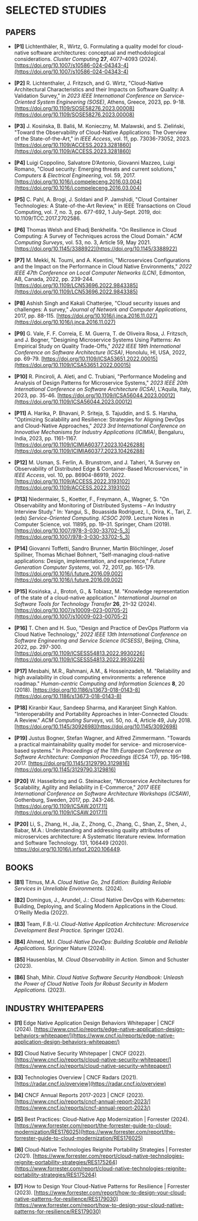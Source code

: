 # SELECTED STUDIES

## PAPERS

- **[P1]** Lichtenthäler, R., Wirtz, G. Formulating a quality model for cloud-native software architectures: conceptual and methodological considerations. *Cluster Computing* **27**, 4077–4093 (2024). [https://doi.org/10.1007/s10586-024-04343-4](https://doi.org/10.1007/s10586-024-04343-4)

- **[P2]** R. Lichtenthaler, J. Fritzsch, and G. Wirtz, "Cloud-Native Architectural Characteristics and their Impacts on Software Quality: A Validation Survey," in *2023 IEEE International Conference on Service-Oriented System Engineering (SOSE)*, Athens, Greece, 2023, pp. 9-18. [https://doi.org/10.1109/SOSE58276.2023.00008](https://doi.org/10.1109/SOSE58276.2023.00008)

- **[P3]** J. Kosińska, B. Baliś, M. Konieczny, M. Malawski, and S. Zieliński, "Toward the Observability of Cloud-Native Applications: The Overview of the State-of-the-Art," in *IEEE Access*, vol. 11, pp. 73036-73052, 2023. [https://doi.org/10.1109/ACCESS.2023.3281860](https://doi.org/10.1109/ACCESS.2023.3281860)

- **[P4]** Luigi Coppolino, Salvatore D’Antonio, Giovanni Mazzeo, Luigi Romano, "Cloud security: Emerging threats and current solutions," *Computers & Electrical Engineering*, vol. 59, 2017. [https://doi.org/10.1016/j.compeleceng.2016.03.004](https://doi.org/10.1016/j.compeleceng.2016.03.004)

- **[P5]** C. Pahl, A. Brogi, J. Soldani and P. Jamshidi, "Cloud Container Technologies: A State-of-the-Art Review," in IEEE Transactions on Cloud Computing, vol. 7, no. 3, pp. 677-692, 1 July-Sept. 2019, doi: 10.1109/TCC.2017.2702586.

- **[P6]** Thomas Welsh and Elhadj Benkhelifa. "On Resilience in Cloud Computing: A Survey of Techniques across the Cloud Domain." *ACM Computing Surveys*, vol. 53, no. 3, Article 59, May 2021. [https://doi.org/10.1145/3388922](https://doi.org/10.1145/3388922)

- **[P7]** M. Mekki, N. Toumi, and A. Ksentini, "Microservices Configurations and the Impact on the Performance in Cloud Native Environments," *2022 IEEE 47th Conference on Local Computer Networks (LCN)*, Edmonton, AB, Canada, 2022, pp. 239-244. [https://doi.org/10.1109/LCN53696.2022.9843385](https://doi.org/10.1109/LCN53696.2022.9843385)

- **[P8]** Ashish Singh and Kakali Chatterjee, "Cloud security issues and challenges: A survey," *Journal of Network and Computer Applications*, 2017, pp. 88-115. [https://doi.org/10.1016/j.jnca.2016.11.027](https://doi.org/10.1016/j.jnca.2016.11.027)

- **[P9]** G. Vale, F. F. Correia, E. M. Guerra, T. de Oliveira Rosa, J. Fritzsch, and J. Bogner, "Designing Microservice Systems Using Patterns: An Empirical Study on Quality Trade-Offs," *2022 IEEE 19th International Conference on Software Architecture (ICSA)*, Honolulu, HI, USA, 2022, pp. 69-79. [https://doi.org/10.1109/ICSA53651.2022.00015](https://doi.org/10.1109/ICSA53651.2022.00015)

- **[P10]** R. Pinciroli, A. Aleti, and C. Trubiani, "Performance Modeling and Analysis of Design Patterns for Microservice Systems," *2023 IEEE 20th International Conference on Software Architecture (ICSA)*, L'Aquila, Italy, 2023, pp. 35-46. [https://doi.org/10.1109/ICSA56044.2023.00012](https://doi.org/10.1109/ICSA56044.2023.00012)

- **[P11]** A. Harika, P. Bhavani, P. Sriteja, S. Tajuddin, and S. S. Harsha, "Optimizing Scalability and Resilience: Strategies for Aligning DevOps and Cloud-Native Approaches," *2023 3rd International Conference on Innovative Mechanisms for Industry Applications (ICIMIA)*, Bengaluru, India, 2023, pp. 1161-1167. [https://doi.org/10.1109/ICIMIA60377.2023.10426288](https://doi.org/10.1109/ICIMIA60377.2023.10426288)

- **[P12]** M. Usman, S. Ferlin, A. Brunstrom, and J. Taheri, "A Survey on Observability of Distributed Edge & Container-Based Microservices," in *IEEE Access*, vol. 10, pp. 86904-86919, 2022. [https://doi.org/10.1109/ACCESS.2022.3193102](https://doi.org/10.1109/ACCESS.2022.3193102)

- **[P13]** Niedermaier, S., Koetter, F., Freymann, A., Wagner, S. "On Observability and Monitoring of Distributed Systems – An Industry Interview Study." In: Yangui, S., Bouassida Rodriguez, I., Drira, K., Tari, Z. (eds) *Service-Oriented Computing. ICSOC 2019*. Lecture Notes in Computer Science, vol. 11895, pp. 19–31. Springer, Cham (2019). [https://doi.org/10.1007/978-3-030-33702-5_3](https://doi.org/10.1007/978-3-030-33702-5_3)

- **[P14]** Giovanni Toffetti, Sandro Brunner, Martin Blöchlinger, Josef Spillner, Thomas Michael Bohnert, "Self-managing cloud-native applications: Design, implementation, and experience," *Future Generation Computer Systems*, vol. 72, 2017, pp. 165-179. [https://doi.org/10.1016/j.future.2016.09.002](https://doi.org/10.1016/j.future.2016.09.002)

- **[P15]** Kosińska, J., Brotoń, G., & Tobiasz, M. "Knowledge representation of the state of a cloud-native application." *International Journal on Software Tools for Technology Transfer* **26**, 21–32 (2024). [https://doi.org/10.1007/s10009-023-00705-2](https://doi.org/10.1007/s10009-023-00705-2)

- **[P16]** T. Chen and H. Suo, "Design and Practice of DevOps Platform via Cloud Native Technology," *2022 IEEE 13th International Conference on Software Engineering and Service Science (ICSESS)*, Beijing, China, 2022, pp. 297-300. [https://doi.org/10.1109/ICSESS54813.2022.9930226](https://doi.org/10.1109/ICSESS54813.2022.9930226)

- **[P17]** Mesbahi, M.R., Rahmani, A.M., & Hosseinzadeh, M. "Reliability and high availability in cloud computing environments: a reference roadmap." *Human-centric Computing and Information Sciences* **8**, 20 (2018). [https://doi.org/10.1186/s13673-018-0143-8](https://doi.org/10.1186/s13673-018-0143-8)

- **[P18]** Kiranbir Kaur, Sandeep Sharma, and Karanjeet Singh Kahlon. "Interoperability and Portability Approaches in Inter-Connected Clouds: A Review." *ACM Computing Surveys*, vol. 50, no. 4, Article 49, July 2018. [https://doi.org/10.1145/3092698](https://doi.org/10.1145/3092698)

- **[P19]** Justus Bogner, Stefan Wagner, and Alfred Zimmermann. "Towards a practical maintainability quality model for service- and microservice-based systems." In *Proceedings of the 11th European Conference on Software Architecture: Companion Proceedings (ECSA '17)*, pp. 195–198. 2017. [https://doi.org/10.1145/3129790.3129816](https://doi.org/10.1145/3129790.3129816)

- **[P20]** W. Hasselbring and G. Steinacker, "Microservice Architectures for Scalability, Agility and Reliability in E-Commerce," *2017 IEEE International Conference on Software Architecture Workshops (ICSAW)*, Gothenburg, Sweden, 2017, pp. 243-246. [https://doi.org/10.1109/ICSAW.2017.11](https://doi.org/10.1109/ICSAW.2017.11)

- **[P20]** Li, S., Zhang, H., Jia, Z., Zhong, C., Zhang, C., Shan, Z., Shen, J., Babar, M.A.: Understanding and addressing quality attributes of microservices architecture: A Systematic literature review. Information and Software Technology. 131, 106449 (2020). https://doi.org/10.1016/j.infsof.2020.106449.

## BOOKS

- **[B1]** Titmus, M.A. *Cloud Native Go, 2nd Edition: Building Reliable Services in Unreliable Environments.* (2024).

- **[B2]** Domingus, J., Arundel, J.: Cloud Native DevOps with Kubernetes: Building, Deploying, and Scaling Modern Applications in the Cloud. O’Reilly Media (2022).

- **[B3]** Team, F.B.-U. *Cloud-Native Application Architecture: Microservice Development Best Practice.* Springer (2024).

- **[B4]** Ahmed, M.I. *Cloud-Native DevOps: Building Scalable and Reliable Applications.* Springer Nature (2024).

- **[B5]** Hausenblas, M. *Cloud Observability in Action.* Simon and Schuster (2023).

- **[B6]** Shah, Mihir. *Cloud Native Software Security Handbook: Unleash the Power of Cloud Native Tools for Robust Security in Modern Applications.* (2023).

## INDUSTRY WHITEPAPERS

- **[I1]** Edge Native Application Design Behaviors Whitepaper | CNCF (2024). [https://www.cncf.io/reports/edge-native-application-design-behaviors-whitepaper/](https://www.cncf.io/reports/edge-native-application-design-behaviors-whitepaper/)

- **[I2]** Cloud Native Security Whitepaper | CNCF (2022). [https://www.cncf.io/reports/cloud-native-security-whitepaper/](https://www.cncf.io/reports/cloud-native-security-whitepaper/)

- **[I3]** Technologies Overview | CNCF Radars (2021). [https://radar.cncf.io/overview](https://radar.cncf.io/overview)

- **[I4]** CNCF Annual Reports 2017-2023 | CNCF (2023). [https://www.cncf.io/reports/cncf-annual-report-2023/](https://www.cncf.io/reports/cncf-annual-report-2023/)

- **[I5]** Best Practices: Cloud-Native App Modernization | Forrester (2024). [https://www.forrester.com/report/the-forrester-guide-to-cloud-modernization/RES176025](https://www.forrester.com/report/the-forrester-guide-to-cloud-modernization/RES176025)

- **[I6]** Cloud-Native Technologies Reignite Portability Strategies | Forrester (2021). [https://www.forrester.com/report/cloud-native-technologies-reignite-portability-strategies/RES175264](https://www.forrester.com/report/cloud-native-technologies-reignite-portability-strategies/RES175264)

- **[I7]** How to Design Your Cloud-Native Patterns for Resilience | Forrester (2023). [https://www.forrester.com/report/how-to-design-your-cloud-native-patterns-for-resilience/RES179030](https://www.forrester.com/report/how-to-design-your-cloud-native-patterns-for-resilience/RES179030)

